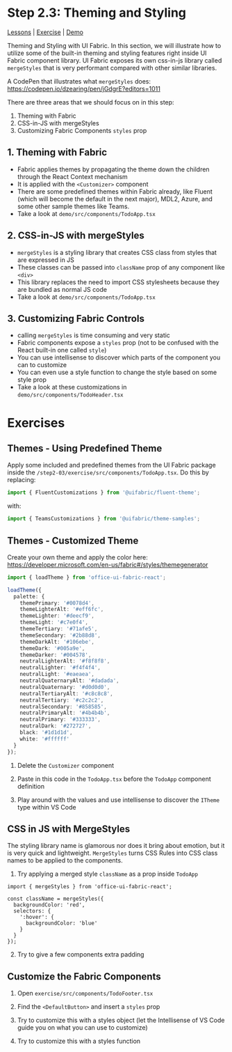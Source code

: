 # Step 2.3: Theming and Styling

[Lessons](../) | [Exercise](./exercise/) | [Demo](./demo/)

Theming and Styling with UI Fabric. In this section, we will illustrate how to utilize some of the built-in theming and styling features right inside UI Fabric component library. UI Fabric exposes its own css-in-js library called `mergeStyles` that is very performant compared with other similar libraries.

A CodePen that illustrates what `mergeStyles` does: https://codepen.io/dzearing/pen/jGdgrE?editors=1011

There are three areas that we should focus on in this step:

1. Theming with Fabric
2. CSS-in-JS with mergeStyles
3. Customizing Fabric Components `styles` prop

## 1. Theming with Fabric

- Fabric applies themes by propagating the theme down the children through the React Context mechanism
- It is applied with the `<Customizer>` component
- There are some predefined themes within Fabric already, like Fluent (which will become the default in the next major), MDL2, Azure, and some other sample themes like Teams.
- Take a look at `demo/src/components/TodoApp.tsx`

## 2. CSS-in-JS with mergeStyles

- `mergeStyles` is a styling library that creates CSS class from styles that are expressed in JS
- These classes can be passed into `className` prop of any component like `<div>`
- This library replaces the need to import CSS stylesheets because they are bundled as normal JS code
- Take a look at `demo/src/components/TodoApp.tsx`

## 3. Customizing Fabric Controls

- calling `mergeStyles` is time consuming and very static
- Fabric components expose a `styles` prop (not to be confused with the React built-in one called `style`)
- You can use intellisense to discover which parts of the component you can to customize
- You can even use a style function to change the style based on some style prop
- Take a look at these customizations in `demo/src/components/TodoHeader.tsx`

# Exercises

## Themes - Using Predefined Theme

Apply some included and predefined themes from the UI Fabric package inside the `/step2-03/exercise/src/components/TodoApp.tsx`. Do this by replacing:

```ts
import { FluentCustomizations } from '@uifabric/fluent-theme';
```

with:

```ts
import { TeamsCustomizations } from '@uifabric/theme-samples';
```

## Themes - Customized Theme

Create your own theme and apply the color here: https://developer.microsoft.com/en-us/fabric#/styles/themegenerator

```ts
import { loadTheme } from 'office-ui-fabric-react';

loadTheme({
  palette: {
    themePrimary: '#0078d4',
    themeLighterAlt: '#eff6fc',
    themeLighter: '#deecf9',
    themeLight: '#c7e0f4',
    themeTertiary: '#71afe5',
    themeSecondary: '#2b88d8',
    themeDarkAlt: '#106ebe',
    themeDark: '#005a9e',
    themeDarker: '#004578',
    neutralLighterAlt: '#f8f8f8',
    neutralLighter: '#f4f4f4',
    neutralLight: '#eaeaea',
    neutralQuaternaryAlt: '#dadada',
    neutralQuaternary: '#d0d0d0',
    neutralTertiaryAlt: '#c8c8c8',
    neutralTertiary: '#c2c2c2',
    neutralSecondary: '#858585',
    neutralPrimaryAlt: '#4b4b4b',
    neutralPrimary: '#333333',
    neutralDark: '#272727',
    black: '#1d1d1d',
    white: '#ffffff'
  }
});
```

1. Delete the `Customizer` component

2. Paste in this code in the `TodoApp.tsx` before the `TodoApp` component definition

3. Play around with the values and use intellisense to discover the `ITheme` type within VS Code

## CSS in JS with MergeStyles

The styling library name is glamorous nor does it bring about emotion, but it is very quick and lightweight. `MergeStyles` turns CSS Rules into CSS class names to be applied to the components.

1. Try applying a merged style `className` as a prop inside `TodoApp`

```tsx
import { mergeStyles } from 'office-ui-fabric-react';

const className = mergeStyles({
  backgroundColor: 'red',
  selectors: {
    ':hover': {
      backgroundColor: 'blue'
    }
  }
});
```

2. Try to give a few components extra padding

## Customize the Fabric Components

1. Open `exercise/src/components/TodoFooter.tsx`

2. Find the `<DefaultButton>` and insert a `styles` prop

3. Try to customize this with a styles object (let the Intellisense of VS Code guide you on what you can use to customize)

4. Try to customize this with a styles function
